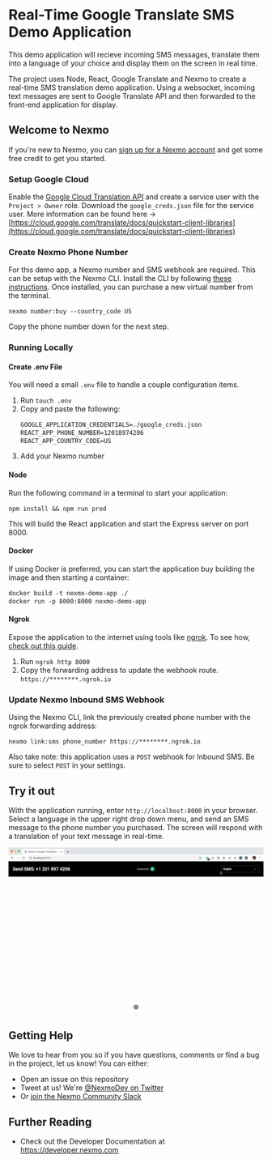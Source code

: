 # Real-Time Google Translate SMS Demo Application

This demo application will recieve incoming SMS messages, translate them into a language of your choice and display them on the screen in real time.

The project uses Node, React, Google Translate and Nexmo to create a real-time SMS translation demo application. Using a websocket, incoming text messages are sent to Google Translate API and then forwarded to the front-end application for display.

## Welcome to Nexmo

If you're new to Nexmo, you can [sign up for a Nexmo account](https://dashboard.nexmo.com/sign-up?utm_source=DEV_REL&utm_medium=github&utm_campaign=github-repo) and get some free credit to get you started.

### Setup Google Cloud

Enable the [Google Cloud Translation API](https://console.cloud.google.com/apis/library/translate.googleapis.com?q=translate&id=c22f20ba-6a29-40ae-9084-8bc264a97fc2) and create a service user with the `Project > Owner` role. Download the `google_creds.json` file for the service user. More information can be found here -> [https://cloud.google.com/translate/docs/quickstart-client-libraries](https://cloud.google.com/translate/docs/quickstart-client-libraries)

### Create Nexmo Phone Number

For this demo app, a Nexmo number and SMS webhook are required. This can be setup with the Nexmo CLI. Install the CLI by following [these instructions](https://github.com/Nexmo/nexmo-cli#installation). Once installed, you can purchase a new virtual number from the terminal.

```
nexmo number:buy --country_code US
```

Copy the phone number down for the next step.


### Running Locally

#### Create .env File

You will need a small `.env` file to handle a couple configuration items.

1. Run `touch .env`
1. Copy and paste the following:
    ```
    GOOGLE_APPLICATION_CREDENTIALS=./google_creds.json
    REACT_APP_PHONE_NUMBER=12018974206
    REACT_APP_COUNTRY_CODE=US
    ```
1. Add your Nexmo number

#### Node

Run the following command in a terminal to start your application:

```
npm install && npm run prod
```

This will build the React application and start the Express server on port 8000.


#### Docker

If using Docker is preferred, you can start the application buy building the image and then starting a container:

```
docker build -t nexmo-demo-app ./
docker run -p 8000:8000 nexmo-demo-app
```

#### Ngrok

Expose the application to the internet using tools like [ngrok](https://ngrok.com/). To see how, [check out this guide](https://www.nexmo.com/blog/2017/07/04/local-development-nexmo-ngrok-tunnel-dr/).

1. Run `ngrok http 8000`
1. Copy the forwarding address to update the webhook route. `https://********.ngrok.io`

### Update Nexmo Inbound SMS Webhook

Using the Nexmo CLI, link the previously created phone number with the ngrok forwarding address:  

```
nexmo link:sms phone_number https://********.ngrok.io
```

Also take note: this application uses a `POST` webhook for Inbound SMS.  Be sure to select `POST` in your settings.

## Try it out

With the application running, enter `http://localhost:8000` in your browser. Select a language in the upper right drop down menu, and send an SMS message to the phone number you purchased.  The screen will respond with a translation of your text message in real-time.

![Using the Application](using_translation_app.gif)

## Getting Help

We love to hear from you so if you have questions, comments or find a bug in the project, let us know! You can either:

* Open an issue on this repository
* Tweet at us! We're [@NexmoDev on Twitter](https://twitter.com/NexmoDev)
* Or [join the Nexmo Community Slack](https://developer.nexmo.com/community/slack)

## Further Reading

* Check out the Developer Documentation at <https://developer.nexmo.com>

<!-- add links to the api reference, other documentation, related blog posts, whatever someone who has read this far might find interesting :) -->





